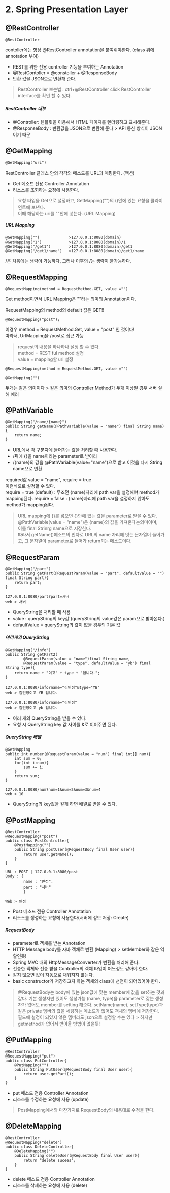 # 2. Spring Presentation Layer

## @RestController
    @RestController
contoller에는 항상 @RestController annotation을 붙여줘야한다. (class 위에 annotation 부여)

- REST를 위한 전용 controller 기능을 부여하는 Annotation
- @RestContoller = @constoller + @ResponseBody
- 반환 값을 JSON으로 변환해 준다.

> RestController 보는법 : ctrl+@RestController click 
RestController interface를 확인 할 수 있다. 

##### RestController 내부
- @Controller: 템플릿을 이용해서 HTML 페이지를 렌더링하고 표시해준다.
- @ResponseBody : 반환값을 JSON으로 변환해 준다 > API 통신 방식이 JSON이기 때문

## @GetMapping

    @GetMapping("uri")
RestController 클래스 안의 각각의 메소드를 URL과 매핑한다. (액션)

- Get 메소드 전용 Controller Annotation
- 리소스를 조회하는 요청에 사용한다.

> 요청 타입을 Get으로 설정하고, GetMapping("")의 ()안에 있는 요청을 클라이언트에 보낸다.  
이때 해당하는 uri를  ""안에 넣는다. (URL Mapping)

##### URL Mapping

    @GetMapping("")             >127.0.0.1:8080(domain)
    @GetMapping("1")            >127.0.0.1:8080(domain)/1
    @GetMapping("/get1")        >127.0.0.1:8080(domain)/get1
    @GetMapping("/get1/name")   >127.0.0.1:8080(domain)/get1/name

/은 처음에는 생략이 가능하다, 그러나 이후의 /는 생략이 불가능하다.

## @RequestMapping
    @RequestMapping(method = RequestMethod.GET, value ="")
Get method이면서 URL Mapping은 ""라는 의미의 Annotation이다.

RequestMapping의 method의 default 값은 GET!!  

    @RequestMapping("post");

이경우 method = RequestMethod.Get, value = "post" 인 것이다!  
따라서, UrlMapping을 /post로 접근 가능

>request의 내용을 하나하나 설정 할 수 있다.  
method = REST ful method 설정  
value = mapping할 uri 설정  

    @RequestMapping(method = RequestMethod.GET, value ="")

    @GetMapping("")
    
두개는 같은 의미이다 > 같은 의미의 Controller Method가 두개 이상일 경우 서버 실해 에러

## @PathVariable
    @GetMapping("/name/{name}")
    public String getName(@PathVariable(value = "name") final String name){
        return name;
    }
    
- URL에서 각 구분자에 들어가는 값을 처리할 때 사용한다.
- /뒤에 {}을 name이라는 parameter로 받아라
- /{name}의 값을 @PathVariable(value="name")으로 받고 이것을 다시 String name으로 변환

required값
    value = "name", require = true  
이런식으로 설정할 수 있다.  
require = true (default) : 무조껀 {name}자리에 path var을 설정해야 method가 mapping된다.
require = false : {name}자리에 path var을 설정하지 않아도 method가 mapping된다.

>URL mapping에 {}를 넣으면 {}안에 있는 값을 parameter로 받을 수 있다.  
@PathVariable(value = "name")은 {name}의 값을 가져온다는의미이며,  
이를 final Strinrg name으로 저장한다.  
따라서 getName()메소드의 인자로 URL의 name 자리에 잇는 문자열이 들어가고, 그 문자열이 parameter로 들어가 return되는 메소드이다.    

## @RequestParam
    @GetMapping("/part")
    public String getPart(@RequestParam(value = "part", defaultValue = "") final String part){
        return part;
    }
    
    127.0.0.1:8080/part?part=서버
    web > 서버
- QueryString을 처리할 때 사용
- value : queryString의 key값 (queryString의 value값은 param으로 받아온다.)
- defaultValue = queryString의 값이 없을 경우의 기본 값

##### 여러개의 QueryString
    @GetMapping("/info")
    public String getPart2(
            @RequestParam(value = "name")final String name,
            @RequestParam(value = "type", defaultValue = "yb") final String type){
        return name + "이고" + type + "입니다.";
    }
    
    127.0.0.1:8080/info?name="김민정"&type="YB"
    web > 김민정이고 YB 입니다.

    127.0.0.1:8080/info?name="김민정"
    web > 김민정이고 yb 입니다.

- 여러 개의 QueryString을 받을 수 있다.
- 요청 시 QueryString key 값 사이를 &로 이어주면 된다.
    
##### QueryString 배열
    @GetMapping
    public int number(@RequestParam(value = "num") final int[] num){
        int sum = 0;
        for(int i:num){
            sum += i;
        }
        return sum;
    }
    
    127.0.0.1:8080/num?num=1&num=2&num=3&num=4
    web > 10


- QueryString의 key값을 같게 하면 배열로 받을 수 있다.

## @PostMapping

    @RestController
    @RequestMapping("post")
    public class PostController{
        @PostMapping("")
        public String postUser(@RequestBody final User user){
            return user.getName();
        }
    }

    URL : POST | 127.0.0.1:8080/post
    Body : {
            name : "민정".
            part : "서버"
            }
    
    Web > 민정

- Post 메소드 전용 Controller Annotation
- 리소스를 생성하는 요청에 사용한다(서버에 정보 저장: Create)

##### RequestBody
- parameter로 객체를 받는 Annotation
- HTTP Message body를 자바 객체로 변환 (Mapping) > setMember와 같은 역할인듯!
- Spring MVC 내의 HttpMessageConverter가 변환을 처리해 준다.
- 전송한 객체와 전송 받을 Controller의 객체 타입이 어느정도 같아야 한다.
- 같지 않으면 값이 자동으로 채워지지 않는다.
- basic constructor가 저장하고자 하는 객체의 class에 선언이 되어있어야 한다.

> @RequestBody는 body에 있는 json값에 맞는 member에 값을 set하는 것과 같다.
기본 생성자만 있어도 생성가능 
(name, type)을 parameter로 갖는 생성자가 없어도 member를 setting 해준다.
setName(name), setType(type)과 같은 private 멤버의 값을 세팅하는 메소드가 없어도 객체의 멤버에 저장한다.  
필드에 설정이 되있지 않은 멤버라도 json으로 설정할 수는 있다 > 하지만 getmethod가 없어서 받아올 방법이 없을듯!  

## @PutMapping

    @RestController
    @RequestMapping("put")
    public class PutController{
        @PutMapping("")
        public String PutUser(@RequestBody final User user){
            return user.getPart();
        }
    }
    
- put 메소드 전용 Controller Annotation
- 리소스를 수정하는 요청에 사용 (update)

> PostMapping에서와 마찬가지로 RequestBody의 내용대로 수정을 한다.

## @DeleteMapping

    @RestController
    @RequestMapping("delete")
    public class DeleteController{
        @DeleteMapping("")
        public String deleteUser(@RequestBody final User user){
            return "delete sucees";
        }
    }
    
- delete 메소드 전용 Controller Annotation
- 리소스를 삭제하는 요청에 사용 (delete)
